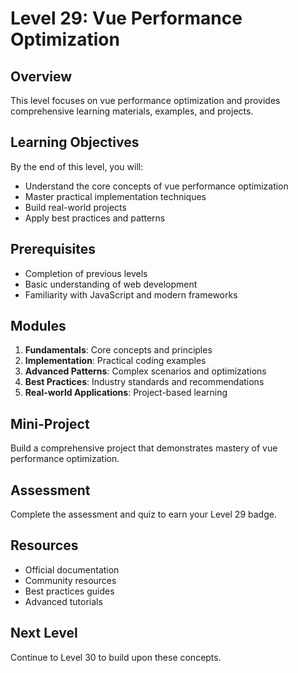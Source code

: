 # Level 29: Vue Performance Optimization

## Overview
This level focuses on vue performance optimization and provides comprehensive learning materials, examples, and projects.

## Learning Objectives
By the end of this level, you will:
- Understand the core concepts of vue performance optimization
- Master practical implementation techniques
- Build real-world projects
- Apply best practices and patterns

## Prerequisites
- Completion of previous levels
- Basic understanding of web development
- Familiarity with JavaScript and modern frameworks

## Modules
1. **Fundamentals**: Core concepts and principles
2. **Implementation**: Practical coding examples
3. **Advanced Patterns**: Complex scenarios and optimizations
4. **Best Practices**: Industry standards and recommendations
5. **Real-world Applications**: Project-based learning

## Mini-Project
Build a comprehensive project that demonstrates mastery of vue performance optimization.

## Assessment
Complete the assessment and quiz to earn your Level 29 badge.

## Resources
- Official documentation
- Community resources
- Best practices guides
- Advanced tutorials

## Next Level
Continue to Level 30 to build upon these concepts.

